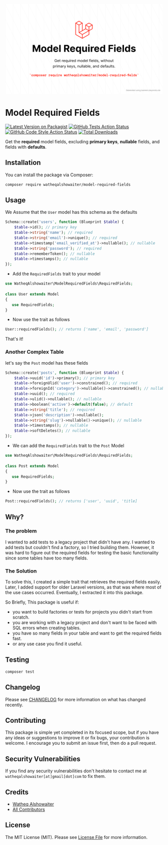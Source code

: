 ![Package cover](./arts/package-cover.png)

# Model Required Fields

[![Latest Version on Packagist](https://img.shields.io/packagist/v/watheqalshowaiter/model-required-fields.svg?style=flat-square)](https://packagist.org/packages/watheqalshowaiter/model-required-fields)
[![GitHub Tests Action Status](https://img.shields.io/github/actions/workflow/status/watheqalshowaiter/model-required-fields/run-tests.yml?branch=main&label=tests&style=flat-square)](https://github.com/watheqalshowaiter/model-required-fields/actions?query=workflow%3Arun-tests+branch%3Amain)
[![GitHub Code Style Action Status](https://img.shields.io/github/actions/workflow/status/watheqalshowaiter/model-required-fields/fix-php-code-style-issues.yml?branch=main&label=code%20style&style=flat-square)](https://github.com/watheqalshowaiter/model-required-fields/actions?query=workflow%3A"Fix+PHP+code+style+issues"+branch%3Amain)
[![Total Downloads](https://img.shields.io/packagist/dt/watheqalshowaiter/model-required-fields.svg?style=flat-square)](https://packagist.org/packages/watheqalshowaiter/model-required-fields)

Get the **required** model fields, excluding **primary keys**, **nullable** fields, and fields with **defaults**.

## Installation

You can install the package via Composer:

```bash
composer require watheqalshowaiter/model-required-fields
```

## Usage

We Assume that the `User` model has this schema as the defaults

```php
Schema::create('users', function (Blueprint $table) {
    $table->id(); // primary key
    $table->string('name'); // required
    $table->string('email')->unique(); // required
    $table->timestamp('email_verified_at')->nullable(); // nullable
    $table->string('password'); // required
    $table->rememberToken(); // nullable
    $table->timestamps(); // nullable
});
```

- Add the `RequiredFields` trait to your model

```php
use WatheqAlshowaiter\ModelRequiredFields\RequiredFields;

class User extends Model
{
   use RequiredFields;
}
```

- Now use the trait as follows

```php
User::requiredFields(); // returns ['name', 'email', 'password']
```

That's it!

### Another Complex Table

let's say the `Post` model has these fields

```php
Schema::create('posts', function (Blueprint $table) {
    $table->uuid('id')->primary(); // primary key
    $table->foreignUlid('user')->constrained(); // required 
    $table->foreignId('category')->nullable()->constrained(); // nullable 
    $table->uuid(); // required
    $table->ulid()->nullable(); // nullable 
    $table->boolean('active')->default(false); // default 
    $table->string('title'); // required
    $table->json('description')->nullable();
    $table->string('slug')->nullable()->unique(); // nullable
    $table->timestamps(); // nullable
    $table->softDeletes(); // nullable
});
```

- We can add the `RequiredFields` trait to the `Post` Model

```php
use WatheqAlshowaiter\ModelRequiredFields\RequiredFields;

class Post extends Model
{
   use RequiredFields;
}
```

- Now use the trait as follows

```php
Post::requiredFields(); // returns ['user', 'uuid', 'title]
```

## Why?

### The problem
I wanted to add tests to a legacy project that didn't have any. I wanted to add tests but couldn't find a factory, so I tried building them. However, it was hard to figure out the required fields for testing the basic functionality since some tables have too many fields.

### The Solution
To solve this, I created a simple trait that retrieves the required fields easily. Later, I added support for older Laravel versions, as that was where most of the use cases occurred. Eventually, I extracted it into this package.

So Briefly, This package is useful if:

- you want to build factories or tests for projects you didn't start from scratch.
- you are working with a legacy project and don't want to be faced with SQL errors when creating tables.
- you have so many fields in your table and want to get the required fields fast.
- or any use case you find it useful.

## Testing

```bash
composer test
```

## Changelog

Please see [CHANGELOG](CHANGELOG.md) for more information on what has changed recently.

## Contributing

This package is simple yet completed in its focused scope, but if you have any ideas or suggestions to improve it or fix
bugs, your contribution is welcome. I encourage you to submit an issue first, then do a pull request.

## Security Vulnerabilities

If you find any security vulnerabilities don't hesitate to contact me at `watheqalshowaiter[at]gmail[dot]com` to fix
them.

## Credits

- [Watheq Alshowaiter](https://github.com/WatheqAlshowaiter)
- [All Contributors](../../contributors)

## License

The MIT License (MIT). Please see [License File](LICENSE.md) for more information.
